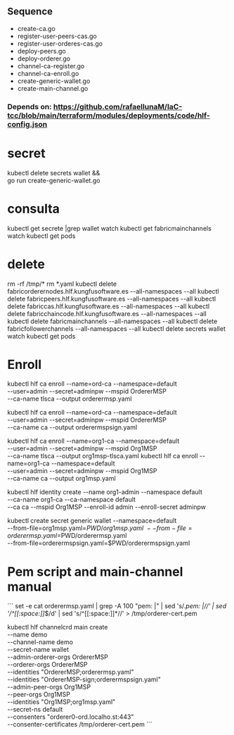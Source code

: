 ## Sequence

* create-ca.go
* register-user-peers-cas.go
* register-user-orderes-cas.go
* deploy-peers.go
* deploy-orderer.go
* channel-ca-register.go
* channel-ca-enroll.go
* create-generic-wallet.go
* create-main-channel.go

### Depends on: https://github.com/rafaellunaM/IaC-tcc/blob/main/terraform/modules/deployments/code/hlf-config.json

# secret
kubectl delete secrets wallet && \
go run create-generic-wallet.go 

# consulta
kubectl get secrete |grep wallet
watch kubectl get fabricmainchannels 
watch kubectl get pods

# delete
rm -rf /tmp/*
rm *.yaml
kubectl delete fabricorderernodes.hlf.kungfusoftware.es --all-namespaces --all
kubectl delete fabricpeers.hlf.kungfusoftware.es --all-namespaces --all
kubectl delete fabriccas.hlf.kungfusoftware.es --all-namespaces --all
kubectl delete fabricchaincode.hlf.kungfusoftware.es --all-namespaces --all
kubectl delete fabricmainchannels --all-namespaces --all
kubectl delete fabricfollowerchannels --all-namespaces --all
kubectl delete secrets wallet
watch kubectl get pods

# Enroll
kubectl hlf ca enroll --name=ord-ca --namespace=default \
    --user=admin --secret=adminpw --mspid OrdererMSP \
    --ca-name tlsca  --output orderermsp.yaml
    
kubectl hlf ca enroll --name=ord-ca --namespace=default \
    --user=admin --secret=adminpw --mspid OrdererMSP \
    --ca-name ca  --output orderermspsign.yaml

kubectl hlf ca enroll --name=org1-ca --namespace=default \
    --user=admin --secret=adminpw --mspid Org1MSP \
    --ca-name tlsca  --output org1msp-tlsca.yaml
kubectl hlf ca enroll --name=org1-ca --namespace=default \
    --user=admin --secret=adminpw --mspid Org1MSP \
    --ca-name ca  --output org1msp.yaml

kubectl hlf identity create --name org1-admin --namespace default \
    --ca-name org1-ca --ca-namespace default \
    --ca ca --mspid Org1MSP --enroll-id admin --enroll-secret adminpw

kubectl create secret generic wallet --namespace=default \
        --from-file=org1msp.yaml=$PWD/org1msp.yaml \
        --from-file=orderermsp.yaml=$PWD/orderermsp.yaml \
        --from-file=orderermspsign.yaml=$PWD/orderermspsign.yaml

# Pem script and main-channel manual
´´´
set -e
cat orderermsp.yaml | grep -A 100 "pem: |" | sed 's/.*pem: |//' | sed '/^[[:space:]]*$/d' | sed 's/^[[:space:]]*//' > /tmp/orderer-cert.pem


kubectl hlf channelcrd main create \
  --name demo \
  --channel-name demo \
  --secret-name wallet \
  --admin-orderer-orgs OrdererMSP \
  --orderer-orgs OrdererMSP \
  --identities "OrdererMSP;orderermsp.yaml" \
  --identities "OrdererMSP-sign;orderermspsign.yaml" \
  --admin-peer-orgs Org1MSP \
  --peer-orgs Org1MSP \
  --identities "Org1MSP;org1msp.yaml" \
  --secret-ns default \
  --consenters "orderer0-ord.localho.st:443" \
  --consenter-certificates /tmp/orderer-cert.pem
´´´
